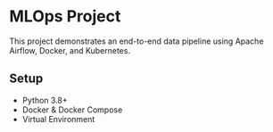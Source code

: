 # MLOps Project

This project demonstrates an end-to-end data pipeline using Apache Airflow, Docker, and Kubernetes.

## Setup
- Python 3.8+
- Docker & Docker Compose
- Virtual Environment
